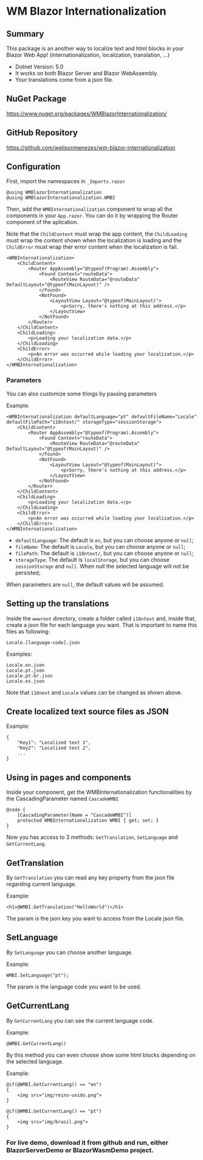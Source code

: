 # WM Blazor Internationalization

## Summary

This package is an another way to localize text and html blocks in your Blazor Web App!
(internationalization, localization, translation, ...)

- Dotnet Version: 5.0
- It works on both Blazor Server and Blazor WebAssembly.
- Your translations come from a json file.


## NuGet Package
https://www.nuget.org/packages/WMBlazorInternationalization/


## GitHub Repository
https://github.com/welisonmenezes/wm-blazor-internationalization


## Configuration

First, import the namespaces in `_Imports.razor`

```
@using WMBlazorInternationalization
@using WMBlazorInternationalization.WMBI
```

Then, add the `WMBInternationalization` component to wrap all the components in your `App.razor`.
You can do it by wrapping the Router component of the aplication.

Note that the `ChildContent` must wrap the app content, the `ChildLoading` must wrap the content shown when the localization is loading and the `ChildError` must wrap ther error content when the localization is fail. 

```
<WMBInternationalization>
    <ChildContent>
        <Router AppAssembly="@typeof(Program).Assembly">
            <Found Context="routeData">
                <RouteView RouteData="@routeData" DefaultLayout="@typeof(MainLayout)" />
            </Found>
            <NotFound>
                <LayoutView Layout="@typeof(MainLayout)">
                    <p>Sorry, there's nothing at this address.</p>
                </LayoutView>
            </NotFound>
        </Router>
    </ChildContent>
    <ChildLoading>
        <p>Loading your localization data.</p>
    </ChildLoading>
    <ChildError>
        <p>An error was occurred while loading your localization.</p>
    </ChildError>
</WMBInternationalization>
```

### Parameters

You can also customize some things by passing parameters

Example:
```
<WMBInternationalization defaultLanguage="pt" defaultFileName="Locale" defaultFilePath="i18ntext/" storageType="sessionStorage">
    <ChildContent>
        <Router AppAssembly="@typeof(Program).Assembly">
            <Found Context="routeData">
                <RouteView RouteData="@routeData" DefaultLayout="@typeof(MainLayout)" />
            </Found>
            <NotFound>
                <LayoutView Layout="@typeof(MainLayout)">
                    <p>Sorry, there's nothing at this address.</p>
                </LayoutView>
            </NotFound>
        </Router>
    </ChildContent>
    <ChildLoading>
        <p>Loading your localization data.</p>
    </ChildLoading>
    <ChildError>
        <p>An error was occurred while loading your localization.</p>
    </ChildError>
</WMBInternationalization>
```

- `defaultLanguage`: The default is `en`, but you can choose anyone or `null`;
- `fileName`: The default is `Locale`, but you can choose anyone or `null`;
- `filePath`: The default is `i18ntext/`, but you can choose anyone or `null`;
- `storageType`: The default is `localStorage`, but you can choose `sessionStorage` and `null`. When null the selected language will not be persisted;

When parameters are `null`, the default values will be assumed.

## Setting up the translations

Inside the `wwwroot` directory, create a folder called `i18ntext` and, inside that, create a json file for each language you want.
That is important to name this files as following:

`Locale.[language-code].json`

Examples: 
```
Locale.en.json
Locale.pt.json
Locale.pt-br.json
Locale.es.json
```

Note that `i18next` and `Locale` values can be changed as shown above.


## Create localized text source files as JSON

Example:
```
{
    "Key1": "Localized text 1",
    "Key2": "Localized text 2",
    ...
}
```


## Using in pages and components

Inside your component, get the WMBInternationalization functionalities by the CascadingParameter named `CascadeWMBI`

```
@code {
    [CascadingParameter(Name = "CascadeWMBI")]
    protected WMBInternationalization WMBI { get; set; }
}
```

Now you has access to 3 methods: `GetTranslation`, `SetLanguage` and `GetCurrentLang`.


## GetTranslation

By `GetTranslation` you can read any key property from the json file regarding current language.

Example: 
```
<h1>@WMBI.GetTranslation("HelloWorld")</h1>
```

The param is the json key you want to access from the Locale json file.


## SetLanguage

By `SetLanguage` you can choose another language. 

Example: 
```
WMBI.SetLanguage("pt");
```

The param is the language code you want to be used.


## GetCurrentLang

By `GetCurrentLang` you can see the current language code.

Example: 
```
@WMBI.GetCurrentLang()
```

By this method you can even choose show some html blocks depending on the selected language.

Example: 
```
@if(@WMBI.GetCurrentLang() == "en")
{
    <img src="img/reino-unido.png">
}

@if(@WMBI.GetCurrentLang() == "pt")
{
    <img src="img/brasil.png">
}
```


### For live demo, download it from github and run, either BlazorServerDemo or BlazorWasmDemo project.